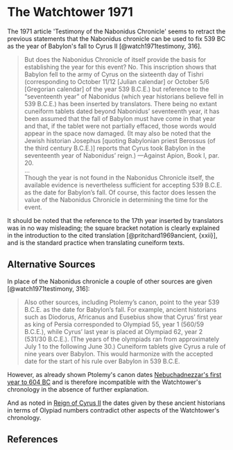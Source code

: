 # The Watchtower 1971

The 1971 article 'Testimony of the Nabonidus Chronicle' seems to retract the previous statements that the Nabonidus
chronicle can be used to fix 539 BC as the year of Babylon's fall to Cyrus II [@watch1971testimony, 316].

> But does the Nabonidus Chronicle of itself provide the basis for establishing the year for this event? No. This
> inscription shows that Babylon fell to the army of Cyrus on the sixteenth day of Tishri (corresponding to October
> 11/12 \[Julian calendar\] or October 5/6 \[Gregorian calendar\] of the year 539 B.C.E.) but reference to the
> “seventeenth year” of Nabonidus (which year historians believe fell in 539 B.C.E.) has been inserted by translators.
> There being no extant cuneiform tablets dated beyond Nabonidus’ seventeenth year, it has been assumed that the fall of
> Babylon must have come in that year and that, if the tablet were not partially effaced, those words would appear in
> the space now damaged. (It may also be noted that the Jewish historian Josephus \[quoting Babylonian priest Berossus
> (of the third century B.C.E.)] reports that Cyrus took Babylon in the seventeenth year of Nabonidus’ reign.) —Against
> Apion, Book I, par. 20. <br>...<br> Though the year is not found in the Nabonidus Chronicle itself, the available
> evidence is nevertheless sufficient for accepting 539 B.C.E. as the date for Babylon’s fall. Of course, this factor
> does lessen the value of the Nabonidus Chronicle in determining the time for the event.

It should be noted that the reference to the 17th year inserted by translators was in no way misleading; the square
bracket notation is clearly explained in the introduction to the cited translation [@pritchard1969ancient, {xxii}], and
is the standard practice when translating cuneiform texts.

## Alternative Sources

In place of the Nabonidus chronicle a couple of other sources are given [@watch1971testimony, 316]:

> Also other sources, including Ptolemy’s canon, point to the year 539 B.C.E. as the date for Babylon’s fall. For
> example, ancient historians such as Diodorus, Africanus and Eusebius show that Cyrus’ first year as king of Persia
> corresponded to Olympiad 55, year 1 (560/59 B.C.E.), while Cyrus’ last year is placed at Olympiad 62, year 2 (531/30
> B.C.E.). (The years of the olympiads ran from approximately July 1 to the following June 30.) Cuneiform tablets give
> Cyrus a rule of nine years over Babylon. This would harmonize with the accepted date for the start of his rule over
> Babylon in 539 B.C.E.

However, as already shown Ptolemy's canon dates [Nebuchadnezzar's first year to 604 BC](../../standard/canon.md) and is
therefore incompatible with the Watchtower's chronology in the absence of further explanation.

And as noted in [Reign of Cyrus II](../70_years/cyrus.md#olympiad-numbers) the dates given by these ancient historians
in terms of Olypiad numbers contradict other aspects of the Watchtower's chronology.

## References
